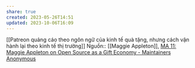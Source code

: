 ```yaml
---
share: true
created: 2023-05-26T14:51
updated: 2023-10-06T16:09
---
```

[[Patreon quảng cáo theo ngôn ngữ của kinh tế quà tặng, nhưng cách vận hành lại theo kinh tế thị trường]] 
Nguồn:: [[Maggie Appleton]], [MA 11: Maggie Appleton on Open Source as a Gift Economy - Maintainers Anonymous](https://maintainersanonymous.com/gift/#t=29:34)
